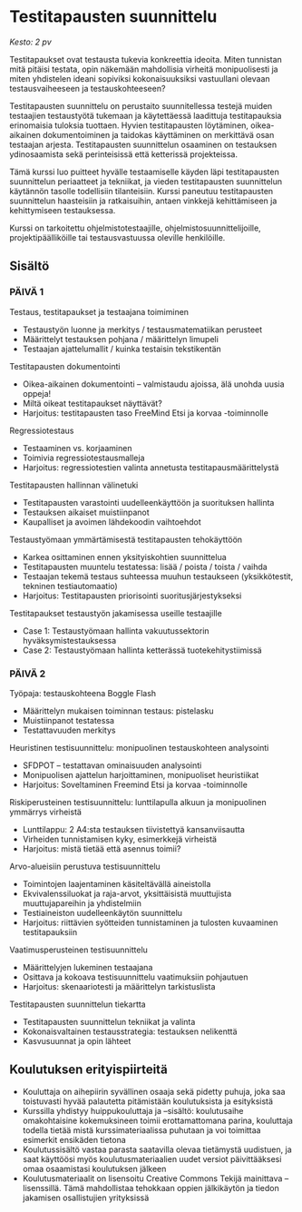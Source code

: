 # Testitapausten suunnittelu

*Kesto: 2 pv*

Testitapaukset ovat testausta tukevia konkreettia ideoita. Miten tunnistan mitä pitäisi testata, opin näkemään mahdollisia virheitä monipuolisesti ja miten yhdistelen ideani sopiviksi kokonaisuuksiksi vastuullani olevaan testausvaiheeseen ja testauskohteeseen?

Testitapausten suunnittelu on perustaito suunnitellessa testejä muiden testaajien testaustyötä tukemaan ja käytettäessä laadittuja testitapauksia erinomaisia tuloksia tuottaen. Hyvien testitapausten löytäminen, oikea-aikainen dokumentoiminen ja taidokas käyttäminen on merkittävä osan testaajan arjesta. Testitapausten suunnittelun osaaminen on testauksen ydinosaamista sekä perinteisissä että ketterissä projekteissa.

Tämä kurssi luo puitteet hyvälle testaamiselle käyden läpi testitapausten suunnittelun periaatteet ja tekniikat, ja vieden testitapausten suunnittelun käytännön tasolle todellisiin tilanteisiin. Kurssi paneutuu testitapausten suunnittelun haasteisiin ja ratkaisuihin, antaen vinkkejä kehittämiseen ja kehittymiseen testauksessa.

Kurssi on tarkoitettu ohjelmistotestaajille, ohjelmistosuunnittelijoille, projektipäälliköille tai testausvastuussa oleville henkilöille.

## Sisältö

### PÄIVÄ 1

Testaus, testitapaukset ja testaajana toimiminen

* Testaustyön luonne ja merkitys / testausmatematiikan perusteet
* Määrittelyt testauksen pohjana / määrittelyn limupeli
* Testaajan ajattelumallit / kuinka testaisin tekstikentän

Testitapausten dokumentointi

* Oikea-aikainen dokumentointi – valmistaudu ajoissa, älä unohda uusia oppeja!
* Miltä oikeat testitapaukset näyttävät?
* Harjoitus: testitapausten taso FreeMind Etsi ja korvaa -toiminnolle

Regressiotestaus

* Testaaminen vs. korjaaminen
* Toimivia regressiotestausmalleja
* Harjoitus: regressiotestien valinta annetusta testitapausmäärittelystä

Testitapausten hallinnan välinetuki

* Testitapausten varastointi uudelleenkäyttöön ja suorituksen hallinta
* Testauksen aikaiset muistiinpanot
* Kaupalliset ja avoimen lähdekoodin vaihtoehdot

Testaustyömaan ymmärtämisestä testitapausten tehokäyttöön

* Karkea osittaminen ennen yksityiskohtien suunnittelua
* Testitapausten muuntelu testatessa: lisää / poista / toista / vaihda
* Testaajan tekemä testaus suhteessa muuhun testaukseen (yksikkötestit, tekninen testiautomaatio)
* Harjoitus: Testitapausten priorisointi suoritusjärjestykseksi

Testitapaukset testaustyön jakamisessa useille testaajille

* Case 1: Testaustyömaan hallinta vakuutussektorin hyväksymistestauksessa
* Case 2: Testaustyömaan hallinta ketterässä tuotekehitystiimissä

### PÄIVÄ 2

Työpaja: testauskohteena Boggle Flash

* Määrittelyn mukaisen toiminnan testaus: pistelasku
* Muistiinpanot testatessa
* Testattavuuden merkitys
 
Heuristinen testisuunnittelu: monipuolinen testauskohteen analysointi

* SFDPOT – testattavan ominaisuuden analysointi
* Monipuolisen ajattelun harjoittaminen, monipuoliset heuristiikat
* Harjoitus: Soveltaminen Freemind Etsi ja korvaa -toiminnolle
 
Riskiperusteinen testisuunnittelu: lunttilapulla alkuun ja monipuolinen ymmärrys virheistä

* Lunttilappu: 2 A4:sta testauksen tiivistettyä kansanviisautta
* Virheiden tunnistamisen kyky, esimerkkejä virheistä
* Harjoitus: mistä tietää että asennus toimii?

Arvo-alueisiin perustuva testisuunnittelu

* Toimintojen laajentaminen käsiteltävällä aineistolla
* Ekvivalenssiluokat ja raja-arvot, yksittäisistä muuttujista muuttujapareihin ja yhdistelmiin
* Testiaineiston uudelleenkäytön suunnittelu
* Harjoitus: riittävien syötteiden tunnistaminen ja tulosten kuvaaminen testitapauksiin

Vaatimusperusteinen testisuunnittelu

* Määrittelyjen lukeminen testaajana
* Osittava ja kokoava testisuunnittelu vaatimuksiin pohjautuen
* Harjoitus: skenaariotesti ja määrittelyn tarkistuslista

Testitapausten suunnittelun tiekartta

* Testitapausten suunnittelun tekniikat ja valinta
* Kokonaisvaltainen testausstrategia: testauksen nelikenttä
* Kasvusuunnat ja opin lähteet
 
 
## Koulutuksen erityispiirteitä

* Kouluttaja on aihepiirin syvällinen osaaja sekä pidetty puhuja, joka saa toistuvasti hyvää palautetta pitämistään koulutuksista ja esityksistä
* Kurssilla yhdistyy huippukouluttaja ja –sisältö: koulutusaihe omakohtaisine kokemuksineen toimii erottamattomana parina, kouluttaja todella tietää mistä kurssimateriaalissa puhutaan ja voi toimittaa esimerkit ensikäden tietona
* Koulutussisältö vastaa parasta saatavilla olevaa tietämystä uudistuen, ja saat käyttöösi myös koulutusmateriaalien uudet versiot päivittääksesi omaa osaamistasi koulutuksen jälkeen
* Koulutusmateriaalit on lisensoitu Creative Commons Tekijä mainittava –lisenssillä. Tämä mahdollistaa tehokkaan oppien jälkikäytön ja tiedon jakamisen osallistujien yrityksissä
